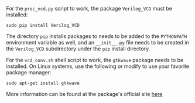 For the `proc_vcd.py` script to work, the package `Verilog_VCD` must
be installed:

```sudo pip install Verilog_VCD```

The directory `pip` installs packages to needs to be added to the
`PYTHONPATH` environment variable as well, and an `__init__.py` file
needs to be created in the `Verilog_VCD` subdirectory under the
`pip` install directory.

For the `vcd_conv.sh` shell script to work, the `gtkwave`
package needs to be installed. On Linux systems, use the
following or modify to use your favorite package manager:

```sudo apt-get install gtkwave```

More information can be found at the package's official site
[here](http://gtkwave.sourceforge.net/)
